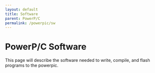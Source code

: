 ```yaml
---
layout: default
title: Software
parent: PowerP/C
permalink: /powerpic/sw
---
```


# PowerP/C Software
This page will describe the software needed to write, compile, and flash programs to the powerpic. 
